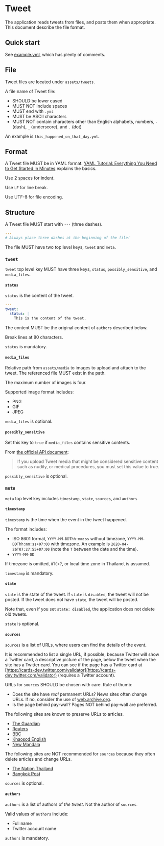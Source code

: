 # Tweet

The application reads tweets from files, and posts them when appropriate. This
document describe the file format.

<!-- toc -->

## Quick start

See [example.yml](../assets/tweets/example.yml), which has plenty of comments.

## File

Tweet files are located under `assets/tweets`.

A file name of Tweet file:

- SHOULD be lower cased
- MUST NOT include spaces
- MUST end with `.yml`
- MUST be ASCII characters
- MUST NOT contain characters other than English alphabets, numbers, `-`
  (dash), `_` (underscore), and `.` (dot)

An example is `this_happened_on_that_day.yml`.

## Format

A Tweet file MUST be in YAML format. [YAML Tutorial: Everything You Need to
Get Started in Minutes](https://rollout.io/blog/yaml-tutorial-everything-you-need-get-started/)
explains the basics.

Use 2 spaces for indent.

Use `LF` for line break.

Use UTF-8 for file encoding.

## Structure

A Tweet file MUST start with `---` (three dashes).

```yaml
---
# Always place three dashes at the beginning of the file!
```

The file MUST have two top level keys, `tweet` and `meta`.

### `tweet`

`tweet` top level key MUST have three keys, `status`, `possibly_sensitive`,
and `media_files`.

#### `status`

`status` is the content of the tweet.

```yaml
---
tweet:
  status: |
    This is the content of the tweet.
```

The content MUST be the original content of `authors` described below.

Break lines at 80 characters.

`status` is mandatory.

#### `media_files`

Relative path from `assets/media` to images to upload and attach to the tweet.
The referenced file MUST exist in the path.

The maximum number of images is four.

Supported image format includes:

- PNG
- GIF
- JPEG

`media_files` is optional.

#### `possibly_sensitive`

Set this key to `true` if `media_files` contains sensitive contents.

From [the official API document](https://developer.twitter.com/en/docs/tweets/post-and-engage/api-reference/post-statuses-update):

> If you upload Tweet media that might be considered sensitive content such as
> nudity, or medical procedures, you must set this value to true.

`possibly_sensitive` is optional.

### `meta`

`meta` top level key includes `timestamp`, `state`, `sources`, and `authors`.

#### `timestamp`

`timestamp` is the time when the event in the tweet happened.

The format includes:

- ISO 8601 format, `YYYY-MM-DDThh:mm:ss` without timezone,
  `YYYY-MM-DDThh:mm:ss+07:00` with timezone. An example is
  `2020-04-26T07:27:55+07:00` (note the `T` between the date and the time).
- `YYYY-MM-DD`

If timezone is omitted, `UTC+7`, or local time zone in Thailand,  is assumed.

`timestamp` is mandatory.

#### `state`

`state` is the state of the tweet. If `state` is `disabled`, the tweet will
not be posted. If the tweet does not have `state`, the tweet will be posted.

Note that, even if you set `state: disabled`, the application does not delete
old tweets.

`state` is optional.

#### `sources`

`sources` is a list of URLs, where users can find the details of the event.

It is recommended to list a single URL, if possible, because Twitter will show
a Twitter card, a descriptive picture of the page, below the tweet when the
site has a Twitter card. You can see if the page has a Twitter card at
[https://cards-dev.twitter.com/validator](https://cards-dev.twitter.com/validator)
(requires a Twitter account).

URLs for `sources` SHOULD be chosen with care. Rule of thumb:

- Does the site have _real_ permanent URLs? News sites often change URLs. If
  no, consider the use of [web.archive.org](http://web.archive.org/).
- Is the page behind pay-wall? Pages NOT behind pay-wall are preferred.

The following sites are known to preserve URLs to articles.

- [The Guardian](https://www.theguardian.com/)
- [Reuters](https://www.reuters.com/)
- [BBC](https://www.bbc.com/)
- [Khaosod English](https://www.khaosodenglish.com/)
- [New Mandala](https://www.newmandala.org/)

The following sites are NOT recommended for `sources` because they often
delete articles and change URLs.

- [The Nation Thailand](https://www.nationthailand.com/)
- [Bangkok Post](https://www.bangkokpost.com/)

`sources` is optional.

#### `authors`

`authors` is a list of authors of _the tweet_. Not the author of `sources`.

Valid values of `authors` include:

- Full name
- Twitter account name

`authors` is mandatory.
